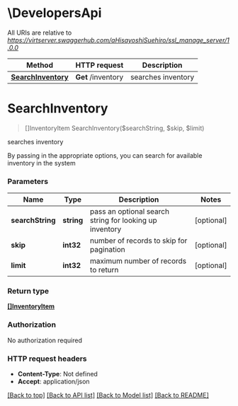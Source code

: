 # \DevelopersApi

All URIs are relative to *https://virtserver.swaggerhub.com/aHisayoshiSuehiro/ssl_manage_server/1.0.0*

Method | HTTP request | Description
------------- | ------------- | -------------
[**SearchInventory**](DevelopersApi.md#SearchInventory) | **Get** /inventory | searches inventory


# **SearchInventory**
> []InventoryItem SearchInventory($searchString, $skip, $limit)

searches inventory

By passing in the appropriate options, you can search for available inventory in the system 


### Parameters

Name | Type | Description  | Notes
------------- | ------------- | ------------- | -------------
 **searchString** | **string**| pass an optional search string for looking up inventory | [optional] 
 **skip** | **int32**| number of records to skip for pagination | [optional] 
 **limit** | **int32**| maximum number of records to return | [optional] 

### Return type

[**[]InventoryItem**](InventoryItem.md)

### Authorization

No authorization required

### HTTP request headers

 - **Content-Type**: Not defined
 - **Accept**: application/json

[[Back to top]](#) [[Back to API list]](../README.md#documentation-for-api-endpoints) [[Back to Model list]](../README.md#documentation-for-models) [[Back to README]](../README.md)

